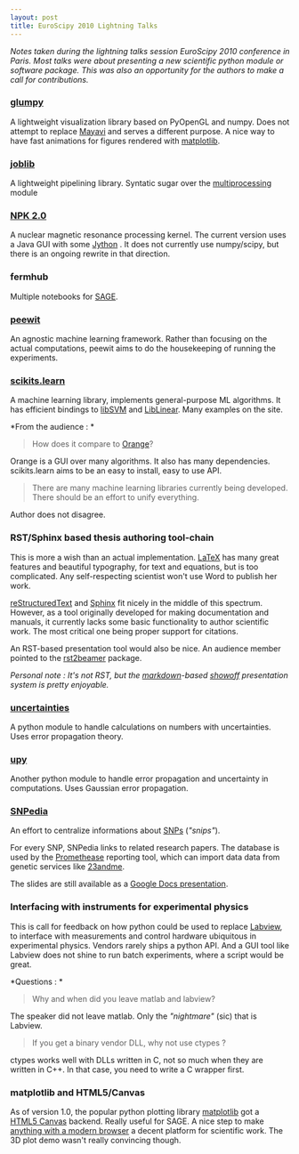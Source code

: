```yaml
---
layout: post
title: EuroScipy 2010 Lightning Talks
---
```


*Notes taken during the lightning talks session EuroScipy 2010
 conference in Paris. Most talks were about presenting a new
 scientific python
 module or software package. This was also an opportunity for the
 authors to make a call for contributions.*
 
 
### [glumpy](http://code.google.com/p/glumpy/)

A lightweight visualization library
based on PyOpenGL and numpy. Does not attempt to replace [Mayavi](http://code.enthought.com/projects/mayavi/) and
serves a different purpose. A nice
way to have fast animations for figures rendered with
[matplotlib](http://matplotlib.sourceforge.net/). 


### [joblib](http://github.com/GaelVaroquaux/joblib)

A lightweight pipelining library.
Syntatic sugar over the [multiprocessing](http://docs.python.org/library/multiprocessing.html) module

### [NPK 2.0](http://abcis.cbs.cnrs.fr/NPK/index.html) 

A nuclear magnetic
resonance processing kernel. The current version uses a Java GUI with
some [Jython](http://www.jython.org/ ) . It does not currently use numpy/scipy, but there is an
ongoing rewrite in that direction.


### fermhub

Multiple notebooks for [SAGE](http://www.sagemath.org/ ). 


### [peewit](http://www.ke.tu-darmstadt.de/resources/peewit)

An agnostic machine learning framework.
Rather than focusing on the actual computations, peewit aims to do the
housekeeping of running the experiments.


### [scikits.learn](http://scikit-learn.sourceforge.net/)

A machine learning library, implements general-purpose ML
algorithms. It has efficient bindings to [libSVM](http://www.csie.ntu.edu.tw/~cjlin/liblinear/ ) 
  and [LibLinear](http://www.csie.ntu.edu.tw/~cjlin/liblinear/). Many
  examples on the site.
  
  
*From the audience : *
> How does it compare to
>  [Orange](http://www.ailab.si/orange/)?
 
Orange is a GUI over many algorithms. It also has many dependencies.
scikits.learn aims to be an easy to install, easy to use API.

> There are many machine learning libraries currently being
> developed. There should be an effort to unify everything.

Author does not disagree.


### RST/Sphinx based thesis authoring tool-chain

This is more a wish than an actual implementation. 
[LaTeX](http://en.wikipedia.org/wiki/LaTeX) has many great features and beautiful typography, for text and
equations, but is too complicated. Any self-respecting scientist won't
use Word to publish her work.

[reStructuredText](http://docutils.sourceforge.net/rst.html ) and 
 [Sphinx](http://sphinx.pocoo.org/ ) fit nicely in the middle of this
spectrum. However, as a tool originally developed for making documentation
and manuals, it currently lacks some basic functionality to author
scientific work. The most critical one being proper support for citations. 

An RST-based presentation tool would also be nice. An audience member
pointed to the [rst2beamer](http://www.agapow.net/software/rst2beamer) package.


*Personal note : It's not RST, but the [markdown](http://daringfireball.net/projects/markdown/)-based
 [showoff](https://github.com/schacon/showoff) presentation system is pretty enjoyable.*




### [uncertainties](http://packages.python.org/uncertainties/)

A python module to handle calculations on numbers with uncertainties. Uses error
propagation theory.



### [upy](https://github.com/friedrichromstedt/upy)

Another python module to handle error propagation and uncertainty in computations.
Uses Gaussian error propagation.


### [SNPedia](http://www.snpedia.com/index.php/SNPedia)

An effort to centralize informations about [SNPs](http://www.snpedia.com/index.php/SNP) (*"snips"*).

For every SNP, SNPedia links to related research papers. The database
is used by the
[Promethease](http://www.snpedia.com/index.php/Promethease ) reporting
tool, which can import data data from genetic services like
[23andme](https://www.23andme.com/).

The slides are still available as a [Google Docs presentation](http://tinyurl.com/mydna123).


### Interfacing with instruments for experimental physics

This is call for feedback on how python could be used to
replace [Labview](http://www.ni.com/labview/), to interface with
measurements and control hardware ubiquitous in experimental physics.
Vendors rarely ships a python API. And a GUI tool like Labview does
not shine to run batch experiments, where a script would be great. 


*Questions : *

> Why and when did you leave matlab and labview?

The speaker did not leave matlab. Only the *"nightmare"* (sic) that is Labview.

> If you get a binary vendor DLL, why not use ctypes ?

ctypes works well with DLLs written in C, not so much when they are
written in C++. In that case, you need to write a C wrapper first.


### matplotlib and HTML5/Canvas

As of version 1.0, the popular python plotting library
[matplotlib](http://matplotlib.sourceforge.net/) got a  
[HTML5 Canvas](http://en.wikipedia.org/wiki/Canvas_element) backend.
Really useful for SAGE. A nice step to make [anything with a modern
browser](http://www.apple.com/ipad/) a decent platform for scientific work. 
The 3D plot demo wasn't really convincing though.
